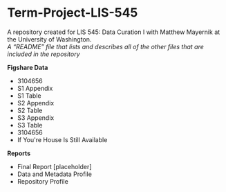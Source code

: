 # Term-Project-LIS-545
A repository created for LIS 545: Data Curation I with Matthew Mayernik at the University of Washington.    
*A “README” file that lists and describes all of the other files that are included in the repository*   
  
**Figshare Data**  
 * 3104656  
  * S1 Appendix  
  * S1 Table  
  * S2 Appendix  
  * S2 Table  
  * S3 Appendix  
  * S3 Table  
* 3104656  
* If You're House Is Still Available  
  
**Reports**
* Final Report [placeholder]
* Data and Metadata Profile
* Repository Profile
